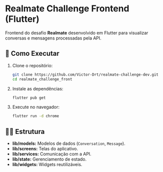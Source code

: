 # Realmate Challenge Frontend (Flutter)

Frontend do desafio **Realmate** desenvolvido em Flutter para visualizar conversas e mensagens processadas pela API.

## 🚀 Como Executar

1. Clone o repositório:

   ```bash
   git clone https://github.com/Victor-Drt/realmate-challenge-dev.git
   cd realmate_challenge_front
   ```

2. Instale as dependências:

   ```bash
   flutter pub get
   ```

3. Execute no navegador:

   ```bash
   flutter run -d chrome
   ```

## 🧑‍💻 Estrutura

* **lib/models:** Modelos de dados (`Conversation`, `Message`).
* **lib/screens:** Telas do aplicativo.
* **lib/services:** Comunicação com a API.
* **lib/state:** Gerenciamento de estado.
* **lib/widgets:** Widgets reutilizáveis.
